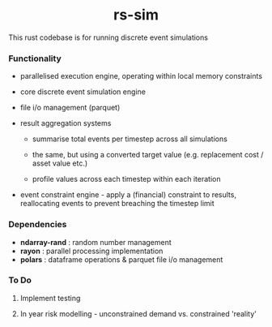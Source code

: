 <h1 align="center"> rs-sim </h1>

This rust codebase is for running discrete event simulations

### Functionality

- parallelised execution engine, operating within local memory constraints

- core discrete event simulation engine

- file i/o management (parquet)

- result aggregation systems
  
  - summarise total events per timestep across all simulations
  
  - the same, but using a converted target value (e.g. replacement cost / asset value etc.)
  
  - profile values across each timestep within each iteration

- event constraint engine - apply a (financial) constraint to results, reallocating events to prevent breaching the timestep limit


### Dependencies

- **ndarray-rand** : random number management
- **rayon** : parallel processing implementation
- **polars** : dataframe operations & parquet file i/o management

### To Do

1. Implement testing

2. In year risk modelling - unconstrained demand vs. constrained 'reality'
